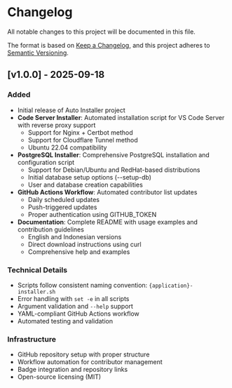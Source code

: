 # Changelog

All notable changes to this project will be documented in this file.

The format is based on [Keep a Changelog](https://keepachangelog.com/en/1.0.0/),
and this project adheres to [Semantic Versioning](https://semver.org/spec/v2.0.0.html).

## [v1.0.0] - 2025-09-18

### Added
- Initial release of Auto Installer project
- **Code Server Installer**: Automated installation script for VS Code Server with reverse proxy support
  - Support for Nginx + Certbot method
  - Support for Cloudflare Tunnel method
  - Ubuntu 22.04 compatibility
- **PostgreSQL Installer**: Comprehensive PostgreSQL installation and configuration script
  - Support for Debian/Ubuntu and RedHat-based distributions
  - Initial database setup options (--setup-db)
  - User and database creation capabilities
- **GitHub Actions Workflow**: Automated contributor list updates
  - Daily scheduled updates
  - Push-triggered updates
  - Proper authentication using GITHUB_TOKEN
- **Documentation**: Complete README with usage examples and contribution guidelines
  - English and Indonesian versions
  - Direct download instructions using curl
  - Comprehensive help and examples

### Technical Details
- Scripts follow consistent naming convention: `{application}-installer.sh`
- Error handling with `set -e` in all scripts
- Argument validation and `--help` support
- YAML-compliant GitHub Actions workflow
- Automated testing and validation

### Infrastructure
- GitHub repository setup with proper structure
- Workflow automation for contributor management
- Badge integration and repository links
- Open-source licensing (MIT)